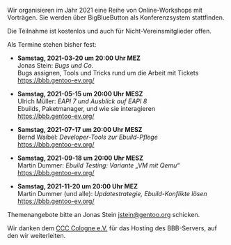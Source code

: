 <!--
.. title: Online-Workshops 2021
.. slug: online-workshops-2021
.. date: 2021-03-10 21:30:00 UTC+01:00
.. tags: 
.. category: 
.. link: 
.. description: 
.. type: text
-->

Wir organisieren im Jahr 2021 eine Reihe von Online-Workshops mit
Vorträgen. Sie werden über BigBlueButton als Konferenzsystem
stattfinden.

Die Teilnahme ist kostenlos und auch für Nicht-Vereinsmitglieder offen.

Als Termine stehen bisher fest:

- **Samstag, 2021-03-20 um 20:00 Uhr MEZ**  
  Jonas Stein: *Bugs und Co.*  
  Bugs assignen, Tools und Tricks rund um die Arbeit mit Tickets  
  <https://bbb.gentoo-ev.org/>

- **Samstag, 2021-05-15 um 20:00 Uhr MESZ**  
  Ulrich Müller: *EAPI 7 und Ausblick auf EAPI 8*  
  Ebuilds, Paketmanager, und wie sie interagieren  
  <https://bbb.gentoo-ev.org/>

- **Samstag, 2021-07-17 um 20:00 Uhr MESZ**  
  Bernd Waibel: *Developer-Tools zur Ebuild-Pflege*  
  <https://bbb.gentoo-ev.org/>

- **Samstag, 2021-09-18 um 20:00 Uhr MESZ**  
  Martin Dummer: *Ebuild Testing: Variante „VM mit Qemu“*  
  <https://bbb.gentoo-ev.org/>

- **Samstag, 2021-11-20 um 20:00 Uhr MEZ**  
  Martin Dummer (und alle): *Updatestrategie, Ebuild-Konflikte lösen*  
  <https://bbb.gentoo-ev.org/>

Themenangebote bitte an Jonas Stein <jstein@gentoo.org> schicken.

Wir danken dem [CCC Cologne e.V.](https://koeln.ccc.de/) für das
Hosting des BBB-Servers, auf den wir weiterleiten.
